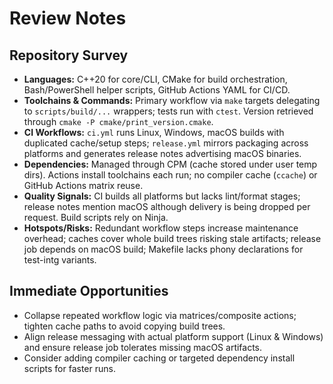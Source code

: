 # Review Notes

## Repository Survey
- **Languages:** C++20 for core/CLI, CMake for build orchestration, Bash/PowerShell helper scripts, GitHub Actions YAML for CI/CD.
- **Toolchains & Commands:** Primary workflow via `make` targets delegating to `scripts/build/...` wrappers; tests run with `ctest`. Version retrieved through `cmake -P cmake/print_version.cmake`.
- **CI Workflows:** `ci.yml` runs Linux, Windows, macOS builds with duplicated cache/setup steps; `release.yml` mirrors packaging across platforms and generates release notes advertising macOS binaries.
- **Dependencies:** Managed through CPM (cache stored under user temp dirs). Actions install toolchains each run; no compiler cache (`ccache`) or GitHub Actions matrix reuse.
- **Quality Signals:** CI builds all platforms but lacks lint/format stages; release notes mention macOS although delivery is being dropped per request. Build scripts rely on Ninja.
- **Hotspots/Risks:** Redundant workflow steps increase maintenance overhead; caches cover whole build trees risking stale artifacts; release job depends on macOS build; Makefile lacks phony declarations for test-intg variants.

## Immediate Opportunities
- Collapse repeated workflow logic via matrices/composite actions; tighten cache paths to avoid copying build trees.
- Align release messaging with actual platform support (Linux & Windows) and ensure release job tolerates missing macOS artifacts.
- Consider adding compiler caching or targeted dependency install scripts for faster runs.
